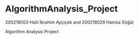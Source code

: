 # AlgorithmAnalysis_Project
200218003 Halil İbrahim Ayçiçek and 
200218029 Hamza Söğüt 

Algorithm Analysis Project
